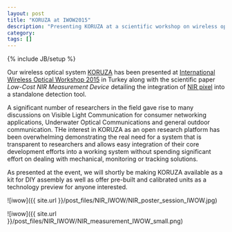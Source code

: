 ```yaml
---
layout: post
title: "KORUZA at IWOW2015"
description: "Presenting KORUZA at a scientific workshop on wireless optical networks"
category: 
tags: []
---
```

{% include JB/setup %}

Our wireless optical system [KORUZA](http://koruza.net) has been presented at [International Wireless Optical Workshop 2015](http://iwow.ozyegin.edu.tr/) in Turkey along with the scientific paper *Low-Cost NIR Measurement Device* detailing the integration of [NIR pixel](https://github.com/IRNAS/NIRpixel) into a standalone detection tool. 

A significant number of researchers in the field gave rise to many discussions on Visible Light Communication for consumer networking applications, Underwater Optical Communications and general outdoor communication. THe interest in KORUZA as an open research platform has been overwhelming demonstrating the real need for a system that is transparent to researchers and allows easy integration of their core development efforts into a working system without spending significant effort on dealing with mechanical, monitoring or tracking solutions.

As presented at the event, we will shortly be making KORUZA available as a kit for DIY assembly as well as offer pre-built and calibrated units as a technology preview for anyone interested.



![iwow]({{ site.url }}/post_files/NIR_IWOW/NIR_poster_session_IWOW.jpg)

![iwow]({{ site.url }}/post_files/NIR_IWOW/NIR_measurement_IWOW_small.png)
